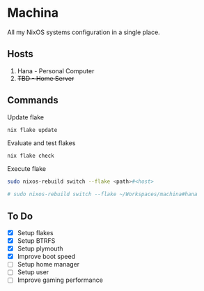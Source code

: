 # Machina

All my NixOS systems configuration in a single place.

## Hosts

1.  Hana - Personal Computer
2.  ~~TBD - Home Server~~

## Commands

Update flake

```
nix flake update
```

Evaluate and test flakes

```bash
nix flake check
```

Execute flake

```bash
sudo nixos-rebuild switch --flake <path>#<host>

# sudo nixos-rebuild switch --flake ~/Workspaces/machina#hana
```

## To Do

- [x] Setup flakes
- [x] Setup BTRFS
- [x] Setup plymouth
- [x] Improve boot speed
- [ ] Setup home manager
- [ ] Setup user
- [ ] Improve gaming performance
